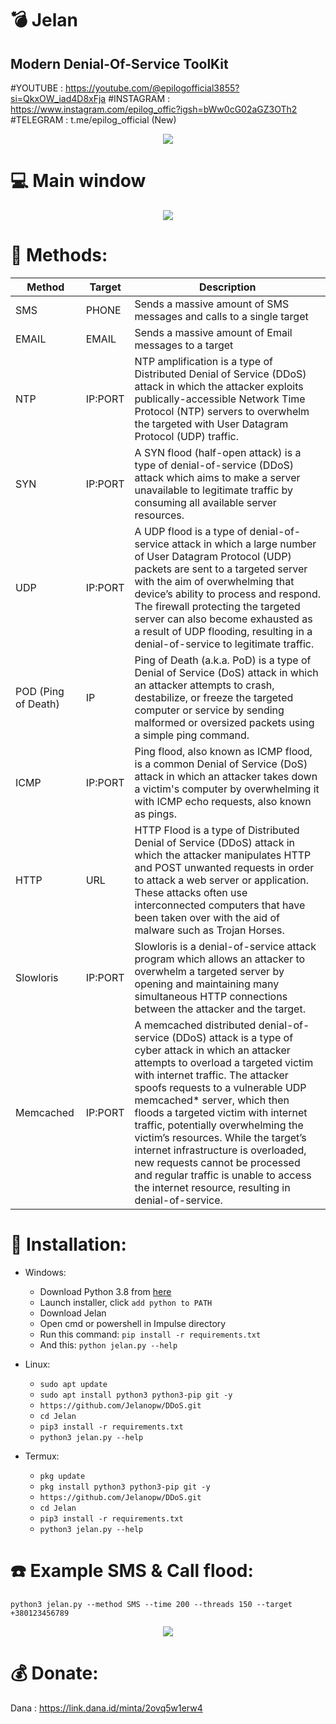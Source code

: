 # :bomb: Jelan
## Modern Denial-Of-Service ToolKit
#YOUTUBE : https://youtube.com/@epilogofficial3855?si=QkxOW_iad4D8xFja
#INSTAGRAM : https://www.instagram.com/epilog_offic?igsh=bWw0cG02aGZ3OTh2
#TELEGRAM : t.me/epilog_official (New)


<p align="center">
  <img src="https://i.ibb.co/rFct6QX/LOGO.png">
</p>

# :computer: Main window
<p align="center">
  <img src="https://i.ibb.co/8c1fb1Q/Impulse-Main.png">
</p>

# :satellite: Methods:
| Method               |   Target   | Description |
| ---------------------| -----------|-------------|
| SMS                  | PHONE     | Sends a massive amount of SMS messages and calls to a single target |
| EMAIL                | EMAIL     | Sends a massive amount of Email messages to a target |
| NTP                  | IP:PORT    | NTP amplification is a type of Distributed Denial of Service (DDoS) attack in which the attacker exploits publically-accessible Network Time Protocol (NTP) servers to overwhelm the targeted with User Datagram Protocol (UDP) traffic. |
| SYN                  | IP:PORT    | A SYN flood (half-open attack) is a type of denial-of-service (DDoS) attack which aims to make a server unavailable to legitimate traffic by consuming all available server resources. |
| UDP                  | IP:PORT    | A UDP flood is a type of denial-of-service attack in which a large number of User Datagram Protocol (UDP) packets are sent to a targeted server with the aim of overwhelming that device’s ability to process and respond. The firewall protecting the targeted server can also become exhausted as a result of UDP flooding, resulting in a denial-of-service to legitimate traffic. |
| POD (Ping of Death)  | IP         | Ping of Death (a.k.a. PoD) is a type of Denial of Service (DoS) attack in which an attacker attempts to crash, destabilize, or freeze the targeted computer or service by sending malformed or oversized packets using a simple ping command. |
| ICMP                 | IP:PORT    | Ping flood, also known as ICMP flood, is a common Denial of Service (DoS) attack in which an attacker takes down a victim's computer by overwhelming it with ICMP echo requests, also known as pings. |
| HTTP                 | URL        | HTTP Flood is a type of Distributed Denial of Service (DDoS) attack in which the attacker manipulates HTTP and POST unwanted requests in order to attack a web server or application. These attacks often use interconnected computers that have been taken over with the aid of malware such as Trojan Horses. |
| Slowloris            | IP:PORT    | Slowloris is a denial-of-service attack program which allows an attacker to overwhelm a targeted server by opening and maintaining many simultaneous HTTP connections between the attacker and the target. |
| Memcached            | IP:PORT    | A memcached distributed denial-of-service (DDoS) attack is a type of cyber attack in which an attacker attempts to overload a targeted victim with internet traffic. The attacker spoofs requests to a vulnerable UDP memcached* server, which then floods a targeted victim with internet traffic, potentially overwhelming the victim’s resources. While the target’s internet infrastructure is overloaded, new requests cannot be processed and regular traffic is unable to access the internet resource, resulting in denial-of-service. |

# :gift: Installation:
* Windows:
  * Download Python 3.8 from [here](https://www.python.org/downloads/release/python-38)
  * Launch installer, click `add python to PATH`
  * Download Jelan
  * Open cmd or powershell in Impulse directory
  * Run this command: `pip install -r requirements.txt`
  * And this: `python jelan.py --help`

* Linux:
  * `sudo apt update`
  * `sudo apt install python3 python3-pip git -y`
  * `https://github.com/Jelanopw/DDoS.git`
  * `cd Jelan`
  * `pip3 install -r requirements.txt`
  * `python3 jelan.py --help`

* Termux:
  * `pkg update`
  * `pkg install python3 python3-pip git -y`
  * `https://github.com/Jelanopw/DDoS.git`
  * `cd Jelan`
  * `pip3 install -r requirements.txt`
  * `python3 jelan.py --help`

# :phone: Example SMS & Call flood:
```python3 jelan.py --method SMS --time 200 --threads 150 --target +380123456789```

<p align="center">
  <img src="https://i.ibb.co/KmPnV9f/Impulse-SMS.png">
</p>

# :moneybag: Donate:
Dana : https://link.dana.id/minta/2ovq5w1erw4
